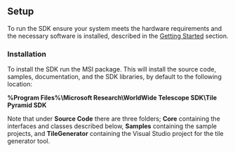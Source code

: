 ## Setup

To run the SDK ensure your system meets the hardware requirements and the necessary software is installed, described in the [Getting Started](worldwidetelescopesdkgettingstarted.html) section.

### Installation

To install the SDK run the MSI package. This will install the source code, samples, documentation, and the SDK libraries, by default to the following location:

**%Program Files%\Microsoft Research\WorldWide Telescope SDK\Tile Pyramid SDK**

Note that under **Source Code** there are three folders; **Core** containing the interfaces and classes described below, **Samples** containing the sample projects, and **TileGenerator** containing the Visual Studio project for the tile generator tool.
